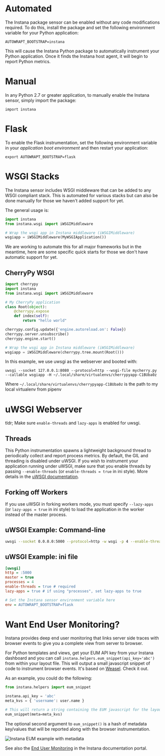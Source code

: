 # Automated

The Instana package sensor can be enabled without any code modifications required.  To do this, install the package and set the following environment variable for your Python application:

    AUTOWRAPT_BOOTSTRAP=instana

This will cause the Instana Python package to automatically instrument your Python application.  Once it finds the Instana host agent, it will begin to report Python metrics.

# Manual

In any Python 2.7 or greater application, to manually enable the Instana sensor, simply import the package:

    import instana

# Flask

To enable the Flask instrumentation, set the following environment variable in your _application boot environment_ and then restart your application:

  `export AUTOWRAPT_BOOTSTRAP=flask`

# WSGI Stacks

The Instana sensor includes WSGI middleware that can be added to any WSGI compliant stack.  This is automated for various stacks but can also be done manually for those we haven't added support for yet.

The general usage is:

```python
import instana
from instana.wsgi import iWSGIMiddleware

# Wrap the wsgi app in Instana middleware (iWSGIMiddleware)
wsgiapp = iWSGIMiddleware(MyWSGIApplication())
```

We are working to automate this for all major frameworks but in the meantime, here are some specific quick starts for those we don't have automatic support for yet.

## CherryPy WSGI

```python
import cherrypy
import instana
from instana.wsgi import iWSGIMiddleware

# My CherryPy application
class Root(object):
    @cherrypy.expose
    def index(self):
        return "hello world"

cherrypy.config.update({'engine.autoreload.on': False})
cherrypy.server.unsubscribe()
cherrypy.engine.start()

# Wrap the wsgi app in Instana middleware (iWSGIMiddleware)
wsgiapp = iWSGIMiddleware(cherrypy.tree.mount(Root()))
```

In this example, we use uwsgi as the webserver and booted with:

    uwsgi --socket 127.0.0.1:8080 --protocol=http --wsgi-file mycherry.py --callable wsgiapp -H ~/.local/share/virtualenvs/cherrypyapp-C1BUba0z

Where `~/.local/share/virtualenvs/cherrypyapp-C1BUba0z` is the path to my local virtualenv from pipenv

# uWSGI Webserver

tldr; Make sure `enable-threads` and `lazy-apps` is enabled for uwsgi.

## Threads

This Python instrumentation spawns a lightweight background thread to periodically collect and report process metrics.  By default, the GIL and threading is disabled under uWSGI.  If you wish to instrument your application running under uWSGI, make sure that you enable threads by passing `--enable-threads`  (or `enable-threads = true` in ini style).  More details in the [uWSGI documentation](https://uwsgi-docs.readthedocs.io/en/latest/WSGIquickstart.html#a-note-on-python-threads).

## Forking off Workers

If you use uWSGI in forking workers mode, you must specify `--lazy-apps` (or `lazy-apps = true` in ini style) to load the application in the worker instead of the master process.

## uWSGI Example: Command-line

```sh
uwsgi --socket 0.0.0.0:5000 --protocol=http -w wsgi -p 4 --enable-threads --lazy-apps
```

## uWSGI Example: ini file

```ini
[uwsgi]
http = :5000
master = true
processes = 4
enable-threads = true # required
lazy-apps = true # if using "processes", set lazy-apps to true

# Set the Instana sensor environment variable here
env = AUTOWRAPT_BOOTSTRAP=flask
```
# Want End User Monitoring?

Instana provides deep end user monitoring that links server side traces with browser events to give you a complete view from server to browser.

For Python templates and views, get your EUM API key from your Instana dashboard and you can call `instana.helpers.eum_snippet(api_key='abc')` from within your layout file.  This will output
a small javascript snippet of code to instrument browser events.  It's based on [Weasel](https://github.com/instana/weasel).  Check it out.

As an example, you could do the following:

```python
from instana.helpers import eum_snippet

instana.api_key = 'abc'
meta_kvs = { 'username': user.name }

# This will return a string containing the EUM javascript for the layout or view.
eum_snippet(meta=meta_kvs)
```

The optional second argument to `eum_snippet()` is a hash of metadata key/values that will be reported along with the browser instrumentation.

![Instana EUM example with metadata](https://s3.amazonaws.com/instana/Instana+Gameface+EUM+with+metadata+2016-12-22+at+15.32.01.png)

See also the [End User Monitoring](https://docs.instana.io/products/website_monitoring/#configuration) in the Instana documentation portal.
